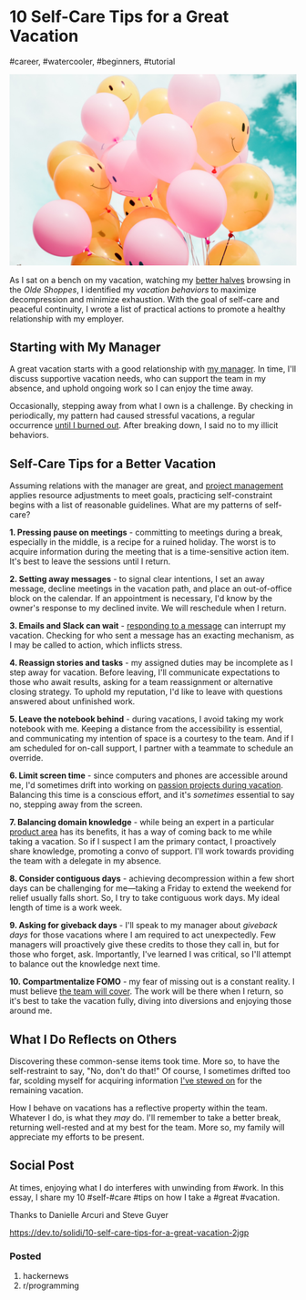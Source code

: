 # 10 Self-Care Tips for a Great Vacation
#career, #watercooler, #beginners, #tutorial

![Photo by Hybrid on Unsplash](images/53-01.jpeg)

As I sat on a bench on my vacation, watching my [better halves](https://dev.to/solidi/five-more-minutes-5b7d) browsing in the *Olde Shoppes*, I identified my *vacation behaviors* to maximize decompression and minimize exhaustion. With the goal of self-care and peaceful continuity, I wrote a list of practical actions to promote a healthy relationship with my employer.

## Starting with My Manager
A great vacation starts with a good relationship with [my manager](https://dev.to/solidi/what-is-an-engineering-manager-anyway-4and). In time, I'll discuss supportive vacation needs, who can support the team in my absence, and uphold ongoing work so I can enjoy the time away.

Occasionally, stepping away from what I own is a challenge. By checking in periodically, my pattern had caused stressful vacations, a regular occurrence [until I burned out](https://medium.com/@solidi/my-goal-is-to-ship-c772f63c278d). After breaking down, I said no to my illicit behaviors.

## Self-Care Tips for a Better Vacation
Assuming relations with the manager are great, and [project management](https://dev.to/solidi/what-is-a-project-manager-anyway-fbb) applies resource adjustments to meet goals, practicing self-constraint begins with a list of reasonable guidelines. What are my patterns of self-care?

**1. Pressing pause on meetings** - committing to meetings during a break, especially in the middle, is a recipe for a ruined holiday. The worst is to acquire information during the meeting that is a time-sensitive action item. It's best to leave the sessions until I return.

**2. Setting away messages** - to signal clear intentions, I set an away message, decline meetings in the vacation path, and place an out-of-office block on the calendar. If an appointment is necessary, I'd know by the owner's response to my declined invite. We will reschedule when I return.

**3. Emails and Slack can wait** - [responding to a message](https://medium.com/@solidi/reply-all-considered-harmful-f895beb5eabc) can interrupt my vacation. Checking for who sent a message has an exacting mechanism, as I may be called to action, which inflicts stress.

**4. Reassign stories and tasks** - my assigned duties may be incomplete as I step away for vacation. Before leaving, I'll communicate expectations to those who await results, asking for a team reassignment or alternative closing strategy. To uphold my reputation, I'd like to leave with questions answered about unfinished work.

**5. Leave the notebook behind** - during vacations, I avoid taking my work notebook with me. Keeping a distance from the accessibility is essential, and communicating my intention of space is a courtesy to the team. And if I am scheduled for on-call support, I partner with a teammate to schedule an override.

**6. Limit screen time** - since computers and phones are accessible around me, I'd sometimes drift into working on [passion projects during vacation](https://dev.to/solidi/do-you-have-a-forever-project-kpk). Balancing this time is a conscious effort, and it's *sometimes* essential to say no, stepping away from the screen.

**7. Balancing domain knowledge** - while being an expert in a particular [product area](https://dev.to/solidi/what-is-a-product-manager-anyway-3pc4) has its benefits, it has a way of coming back to me while taking a vacation. So if I suspect I am the primary contact, I proactively share knowledge, promoting a convo of support. I'll work towards providing the team with a delegate in my absence.

**8. Consider contiguous days** - achieving decompression within a few short days can be challenging for me—taking a Friday to extend the weekend for relief usually falls short. So, I try to take contiguous work days. My ideal length of time is a work week.

**9. Asking for giveback days** - I'll speak to my manager about *giveback days* for those vacations where I am required to act unexpectedly. Few managers will proactively give these credits to those they call in, but for those who forget, ask. Importantly, I've learned I was critical, so I'll attempt to balance out the knowledge next time.

**10. Compartmentalize FOMO** - my fear of missing out is a constant reality. I must believe [the team will cover](https://levelup.gitconnected.com/in-software-philosophy-is-delegation-c786dd3a16cf). The work will be there when I return, so it's best to take the vacation fully, diving into diversions and enjoying those around me.

## What I Do Reflects on Others
Discovering these common-sense items took time. More so, to have the self-restraint to say, "No, don't do that!" Of course, I sometimes drifted too far, scolding myself for acquiring information [I've stewed on](https://medium.com/hackernoon/the-manager-stew-dd59cd653728) for the remaining vacation.

How I behave on vacations has a reflective property within the team. Whatever I do, is what they *may* do. I'll remember to take a better break, returning well-rested and at my best for the team. More so, my family will appreciate my efforts to be present.

## Social Post

At times, enjoying what I do interferes with unwinding from #work. In this essay, I share my 10 #self-#care #tips on how I take a #great #vacation.

Thanks to Danielle Arcuri and Steve Guyer

https://dev.to/solidi/10-self-care-tips-for-a-great-vacation-2jgp

### Posted

1. hackernews
1. r/programming
